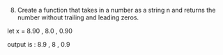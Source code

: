 8. Create a function that takes in a number as a string n and returns the number without trailing and leading zeros.

let x = 8.90 , 8.0 , 0.90

output is : 8.9 , 8 , 0.9
